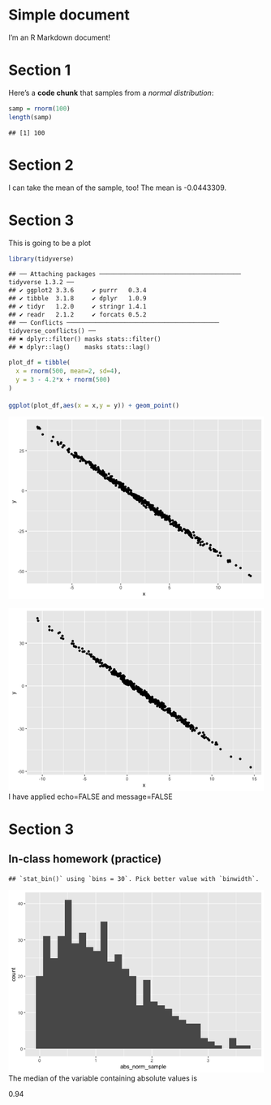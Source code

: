 Simple document
================

I’m an R Markdown document!

# Section 1

Here’s a **code chunk** that samples from a *normal distribution*:

``` r
samp = rnorm(100)
length(samp)
```

    ## [1] 100

# Section 2

I can take the mean of the sample, too! The mean is -0.0443309.

# Section 3

This is going to be a plot

``` r
library(tidyverse)
```

    ## ── Attaching packages ─────────────────────────────────────── tidyverse 1.3.2 ──
    ## ✔ ggplot2 3.3.6     ✔ purrr   0.3.4
    ## ✔ tibble  3.1.8     ✔ dplyr   1.0.9
    ## ✔ tidyr   1.2.0     ✔ stringr 1.4.1
    ## ✔ readr   2.1.2     ✔ forcats 0.5.2
    ## ── Conflicts ────────────────────────────────────────── tidyverse_conflicts() ──
    ## ✖ dplyr::filter() masks stats::filter()
    ## ✖ dplyr::lag()    masks stats::lag()

``` r
plot_df = tibble(
  x = rnorm(500, mean=2, sd=4),
  y = 3 - 4.2*x + rnorm(500)
)

ggplot(plot_df,aes(x = x,y = y)) + geom_point()
```

![](template_files/figure-gfm/chunkname-1.png)<!-- -->

![](template_files/figure-gfm/chunk%20with%20echo/message-1.png)<!-- -->
I have applied echo=FALSE and message=FALSE

# Section 3

## In-class homework (practice)

    ## `stat_bin()` using `bins = 30`. Pick better value with `binwidth`.

![](template_files/figure-gfm/unnamed-chunk-2-1.png)<!-- --> The median
of the variable containing absolute values is

0.94
